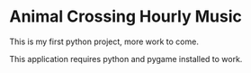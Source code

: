 # Animal Crossing Hourly Music
This is my first python project, more work to come.

This application requires python and pygame installed to work.